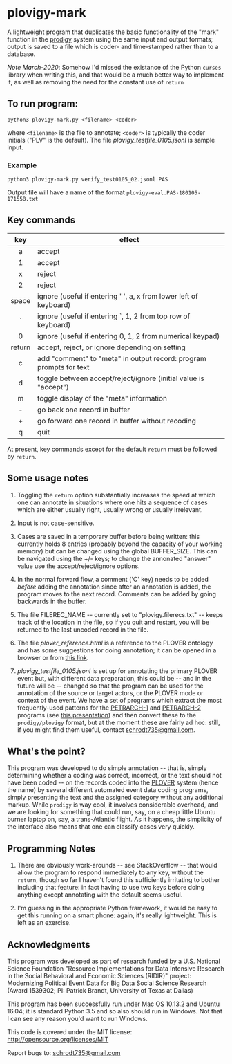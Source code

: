 # plovigy-mark
A lightweight program that duplicates the basic functionality of the "mark" function in the [prodigy](http://prodi.gy/) system using the same input and output formats; output is saved to a file which is coder- and time-stamped rather than to a database.

_*Note March-2020*_: Somehow I'd missed the existance of the Python `curses` library when writing this, and that would
be a much better way to implement it, as well as removing the need for the constant use of `return`

## To run program:

```
python3 plovigy-mark.py <filename> <coder>
```

where  `<filename>` is the file to annotate; `<coder>` is typically the coder initials ("PLV" is the default). The file *plovigy_testfile_0105.jsonl* is sample input.

### Example

```
python3 plovigy-mark.py verify_test0105_02.jsonl PAS
```

Output file will have a name of the format `plovigy-eval.PAS-180105-171558.txt`

## Key commands

| key | effect |
:---: | ---
a | accept
1 | accept
x | reject
2 | reject
space | ignore (useful if entering ' ', a, x from lower left of keyboard)
\` | ignore (useful if entering \`, 1, 2 from top row of keyboard)
0 |  ignore (useful if entering 0, 1, 2 from numerical keypad)
return | accept, reject, or ignore depending on setting 
c | add "comment" to "meta" in output record: program prompts for text
d | toggle <return> between accept/reject/ignore (initial value is "accept")
m | toggle  display of the "meta" information
\- | go back one record in buffer
\+ | go forward one record in buffer without recoding
q | quit 

At present, key commands except for the default `return` must be followed by `return`.

## Some usage notes

1. Toggling the `return` option substantially increases the speed at which one can annotate in situations where one hits a sequence of cases which are either usually right, usually wrong or usually irrelevant.

2. Input is not case-sensitive. 

3. Cases are saved in a temporary buffer before being written: this currently holds 8 entries (probably beyond the capacity of your working memory) but can be changed using the global BUFFER_SIZE. This can be navigated using the +/- keys; to change the annonated "answer" value use the accept/reject/ignore options.

4. In the normal forward flow, a comment ('C' key) needs to be added *before* adding the annotation since after an annotation is added, the program moves to the next record. Comments can be added by going backwards in the buffer.

5. The file FILEREC_NAME -- currently set to "plovigy.filerecs.txt" -- keeps track of the location in the file, so if you quit and restart, you will be returned to the last uncoded record in the file.

6. The file *plover_reference.html* is a reference to the PLOVER ontology and has some suggestions for doing annotation; it can be opened in a browser or from [this link](http://eventdata.parusanalytics.com/data.dir/plover_reference.html).

5. *plovigy_testfile_0105.jsonl* is set up for annotating the primary PLOVER event but, with different data preparation, this could be -- and in the future will be -- changed so that the program can be used for the annotation of the source or target actors, or the PLOVER mode or context of the event. We have a set of programs which extract the most frequently-used patterns for the [PETRARCH-1](https://github.com/openeventdata/petrarch2) and [PETRARCH-2](https://github.com/openeventdata/petrarch) programs (see [this presentation](http://eventdata.parusanalytics.com/presentations.dir/Schrodt.RIDIR.PETRARCH.slides.pdf)) and then convert these to the `prodigy/plovigy` format, but at the moment these are fairly ad hoc: still, if you might find them useful, contact schrodt735@gmail.com. 

## What's the point?

This program was developed to do simple annotation -- that is, simply determining whether a coding was correct, incorrect, or the text should not have been coded -- on the records coded into the [PLOVER](https://github.com/openeventdata/PLOVER) system (hence the name) by several different automated event data coding programs, simply presenting the text and the assigned category without any additional markup. While `prodigy` is way cool, it involves considerable overhead, and we are looking for something that could run, say, on a cheap little Ubuntu burner laptop on, say, a trans-Atlantic flight. As it happens, the simplicity of the interface also means that one can classify cases very quickly.

## Programming Notes

1. There are obviously work-arounds -- see StackOverflow -- that would allow the program to respond immediately to any key, without the `return`, though so far I haven't found this sufficiently irritating to bother including that feature: in fact having to use two keys before doing anything except annotating with the default seems useful.

2. I'm guessing in the appropriate Python framework, it would be easy to get this running on a smart phone: again, it's really lightweight. This is left as an exercise.


## Acknowledgments
This program was developed as part of research funded by a U.S. National Science Foundation "Resource 
Implementations for Data Intensive Research in the Social Behavioral and Economic Sciences (RIDIR)" 
project: Modernizing Political Event Data for Big Data Social Science Research (Award 1539302; 
PI: Patrick Brandt, University of Texas at Dallas)

This program has been successfully run under Mac OS 10.13.2 and Ubuntu 16.04; it is standard Python 3.5
and so also should run in Windows. Not that I can see any reason you'd want to run Windows.

This code is covered under the MIT license: http://opensource.org/licenses/MIT

Report bugs to: schrodt735@gmail.com

